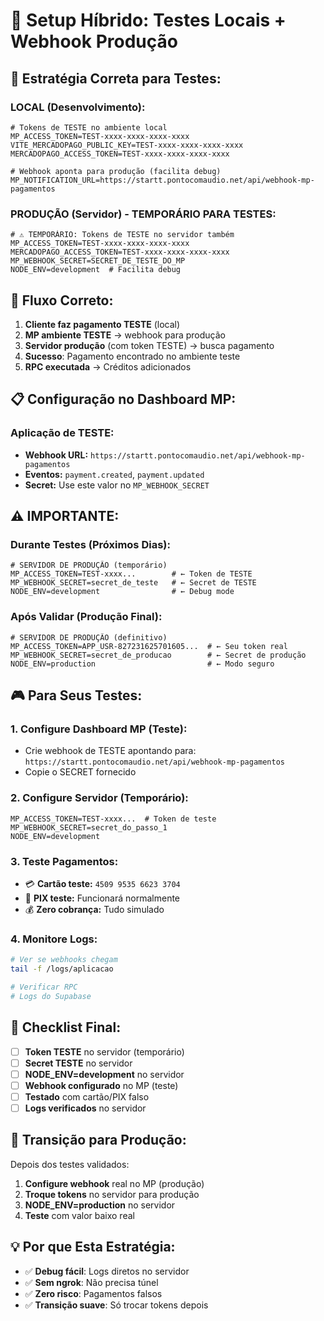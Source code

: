 # 🔄 Setup Híbrido: Testes Locais + Webhook Produção

## 🎯 **Estratégia Correta para Testes:**

### **LOCAL (Desenvolvimento):**
```env
# Tokens de TESTE no ambiente local
MP_ACCESS_TOKEN=TEST-xxxx-xxxx-xxxx-xxxx
VITE_MERCADOPAGO_PUBLIC_KEY=TEST-xxxx-xxxx-xxxx-xxxx
MERCADOPAGO_ACCESS_TOKEN=TEST-xxxx-xxxx-xxxx-xxxx

# Webhook aponta para produção (facilita debug)
MP_NOTIFICATION_URL=https://startt.pontocomaudio.net/api/webhook-mp-pagamentos
```

### **PRODUÇÃO (Servidor) - TEMPORÁRIO PARA TESTES:**
```env
# ⚠️ TEMPORÁRIO: Tokens de TESTE no servidor também
MP_ACCESS_TOKEN=TEST-xxxx-xxxx-xxxx-xxxx
MERCADOPAGO_ACCESS_TOKEN=TEST-xxxx-xxxx-xxxx-xxxx
MP_WEBHOOK_SECRET=SECRET_DE_TESTE_DO_MP
NODE_ENV=development  # Facilita debug
```

## 🔄 **Fluxo Correto:**

1. **Cliente faz pagamento TESTE** (local)
2. **MP ambiente TESTE** → webhook para produção
3. **Servidor produção** (com token TESTE) → busca pagamento
4. **Sucesso**: Pagamento encontrado no ambiente teste
5. **RPC executada** → Créditos adicionados

## 📋 **Configuração no Dashboard MP:**

### **Aplicação de TESTE:**
- **Webhook URL:** `https://startt.pontocomaudio.net/api/webhook-mp-pagamentos`
- **Eventos:** `payment.created`, `payment.updated`
- **Secret:** Use este valor no `MP_WEBHOOK_SECRET`

## ⚠️ **IMPORTANTE:**

### **Durante Testes (Próximos Dias):**
```env
# SERVIDOR DE PRODUÇÃO (temporário)
MP_ACCESS_TOKEN=TEST-xxxx...        # ← Token de TESTE
MP_WEBHOOK_SECRET=secret_de_teste   # ← Secret de TESTE
NODE_ENV=development                # ← Debug mode
```

### **Após Validar (Produção Final):**
```env
# SERVIDOR DE PRODUÇÃO (definitivo)
MP_ACCESS_TOKEN=APP_USR-827231625701605...  # ← Seu token real
MP_WEBHOOK_SECRET=secret_de_producao        # ← Secret de produção
NODE_ENV=production                         # ← Modo seguro
```

## 🎮 **Para Seus Testes:**

### **1. Configure Dashboard MP (Teste):**
- Crie webhook de TESTE apontando para: `https://startt.pontocomaudio.net/api/webhook-mp-pagamentos`
- Copie o SECRET fornecido

### **2. Configure Servidor (Temporário):**
```env
MP_ACCESS_TOKEN=TEST-xxxx...  # Token de teste
MP_WEBHOOK_SECRET=secret_do_passo_1
NODE_ENV=development
```

### **3. Teste Pagamentos:**
- 💳 **Cartão teste:** `4509 9535 6623 3704`
- 🏦 **PIX teste:** Funcionará normalmente
- 💰 **Zero cobrança:** Tudo simulado

### **4. Monitore Logs:**
```bash
# Ver se webhooks chegam
tail -f /logs/aplicacao

# Verificar RPC
# Logs do Supabase
```

## 🚨 **Checklist Final:**

- [ ] **Token TESTE** no servidor (temporário)
- [ ] **Secret TESTE** no servidor
- [ ] **NODE_ENV=development** no servidor
- [ ] **Webhook configurado** no MP (teste)
- [ ] **Testado** com cartão/PIX falso
- [ ] **Logs verificados** no servidor

## 🔄 **Transição para Produção:**

Depois dos testes validados:

1. **Configure webhook** real no MP (produção)
2. **Troque tokens** no servidor para produção
3. **NODE_ENV=production** no servidor
4. **Teste** com valor baixo real

## 💡 **Por que Esta Estratégia:**

- ✅ **Debug fácil**: Logs diretos no servidor
- ✅ **Sem ngrok**: Não precisa túnel
- ✅ **Zero risco**: Pagamentos falsos
- ✅ **Transição suave**: Só trocar tokens depois 